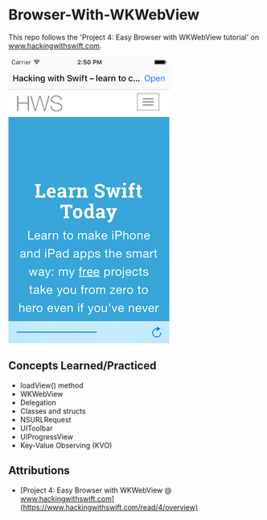 # Browser-With-WKWebView
This repo follows the 'Project 4: Easy Browser with WKWebView tutorial' on www.hackingwithswift.com.

![Screenshot](/Screenshot.png)

## Concepts Learned/Practiced
* loadView() method
* WKWebView
* Delegation
* Classes and structs
* NSURLRequest
* UIToolbar
* UIProgressView
* Key-Value Observing (KVO)

## Attributions
* [Project 4: Easy Browser with WKWebView @ www.hackingwithswift.com](https://www.hackingwithswift.com/read/4/overview)
